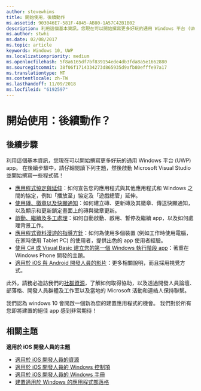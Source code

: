 ```yaml
---
author: stevewhims
title: 開始使用，後續動作
ms.assetid: 903046E7-581F-4845-AB80-1A57C42B1B02
description: 利用這個基本資訊，您現在可以開始撰寫更多好玩的通用 Windows 平台 (UWP) 應用程式。
ms.author: stwhi
ms.date: 02/08/2017
ms.topic: article
keywords: Windows 10, UWP
ms.localizationpriority: medium
ms.openlocfilehash: 5f8a6165df7bf839154ede4db3fda8a5e1662880
ms.sourcegitcommit: 38f06f1714334273d865935d9afb80efffe97a17
ms.translationtype: MT
ms.contentlocale: zh-TW
ms.lasthandoff: 11/09/2018
ms.locfileid: "6192597"
---
```

# <a name="getting-started-what-next"></a>開始使用：後續動作？


## <a name="next-steps"></a>後續步驟

利用這個基本資訊，您現在可以開始撰寫更多好玩的通用 Windows 平台 (UWP) app。 在後續步驟中，請仔細閱讀下列主題，然後啟動 Microsoft Visual Studio 並開始撰寫一些程式碼！

-   [應用程式協定與延伸](https://msdn.microsoft.com/library/windows/apps/hh464906)：如何宣告您的應用程式與其他應用程式和 Windows 之間的協定，例如「播放至」協定及「遊戲總管」延伸。
-   [使用磚、徽章以及快顯通知](https://msdn.microsoft.com/library/windows/apps/xaml/hh868259)：如何建立磚、更新磚及其徽章、傳送快顯通知，以及顯示和更新鎖定畫面上的磚與徽章更新。
-   [啟動、繼續及多工處理](https://msdn.microsoft.com/library/windows/apps/hh770837)：如何自動啟動、啟用、暫停及繼續 app，以及如何處理背景工作。
-   [應用程式資料漫遊的指導方針](https://msdn.microsoft.com/library/windows/apps/hh465094)：如何為使用多個裝置 (例如工作時使用電腦，在家時使用 Tablet PC) 的使用者，提供出色的 app 使用者經驗。
-   [使用 C# 或 Visual Basic 建立您的第一個 Windows 執行階段 app](http://go.microsoft.com/fwlink/p/?LinkID=394138)：著重在 Windows Phone 開發的主題。
-   [適用於 iOS 與 Android 開發人員的影片](https://msdn.microsoft.com/library/windows/apps/dn393982)：更多相關說明，而且採用視覺方式。

此外，請務必造訪我們的[社群資源](https://developer.microsoft.com/en-us/windows/support)，了解如何取得協助，以及透過開發人員論壇、部落格、開發人員群體及工作室以及當地的 Microsoft 活動和連絡人保持聯繫。

我們認為 windows 10 會開啟一個新為您的建置應用程式的機會。 我們對於所有您即將建置的絕佳 app 感到非常期待！

## <a name="related-topics"></a>相關主題

**適用於 iOS 開發人員的主題**
* [適用於 iOS 開發人員的資源](https://msdn.microsoft.com/library/windows/apps/jj945493)
* [適用於 iOS 開發人員的 Windows 控制項](https://msdn.microsoft.com/library/windows/apps/dn263255)
* [適用於 iOS 開發人員的 Windows 手冊](https://msdn.microsoft.com/library/windows/apps/dn263256)
* [建置適用於 Windows 的應用程式部落格](https://blogs.windows.com/buildingapps/2016/01/27/visual-studio-walkthrough-for-ios-developers/)
